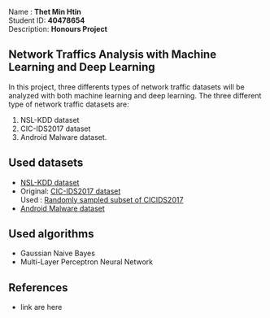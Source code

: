Name : <b>Thet Min Htin</b><br>
Student ID: <b>40478654</b><br>
Description: <b>Honours Project</b>

## Network Traffics Analysis with Machine Learning and Deep Learning
In this project, three differents types of network traffic datasets will be analyzed with both machine learning and deep learning. The three different type of network traffic datasets are:
1. NSL-KDD dataset
2. CIC-IDS2017 dataset
3. Android Malware dataset.

## Used datasets
- [NSL-KDD dataset](https://www.unb.ca/cic/datasets/nsl.html)
- Original: [CIC-IDS2017 dataset](https://www.unb.ca/cic/datasets/ids-2017.html)<br>
Used : [Randomly sampled subset of CICIDS2017](https://github.com/Western-OC2-Lab/Intrusion-Detection-System-Using-Machine-Learning/blob/main/data/CICIDS2017_sample.csv)
- [Android Malware dataset](https://www.kaggle.com/xwolf12/network-traffic-android-malware)

## Used algorithms 
- Gaussian Naive Bayes
- Multi-Layer Perceptron Neural Network

## References
- link are here